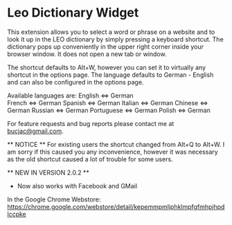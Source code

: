 # Leo Dictionary Widget
This extension allows you to select a word or phrase on a website and to look it up in the LEO dictionary by simply pressing a keyboard shortcut. The dictionary pops up conveniently in the upper right corner inside your browser window. It does not open a new tab or window.

The shortcut defaults to Alt+W, however you can set it to virtually any shortcut in the options page. The language defaults to German - English and can also be configured in the options page.

Available languages are: 
English ⇔ German	
French ⇔ German
Spanish ⇔ German
Italian ⇔ German
Chinese ⇔ German
Russian ⇔ German
Portuguese ⇔ German
Polish ⇔ German

For feature requests and bug reports please contact me at bucjac@gmail.com.

** NOTICE **
For existing users the shortcut changed from Alt+Q to Alt+W. I am sorry if this caused you any inconvenience, however it was necessary as the old shortcut caused a lot of trouble for some users.

** NEW IN VERSION 2.0.2 **
- Now also works with Facebook and GMail

In the Google Chrome Webstore: https://chrome.google.com/webstore/detail/kepemmpmljphklmpfgfmhpjhpdlccpke
